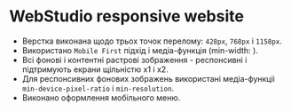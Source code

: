 # WebStudio responsive website

- Верстка виконана щодо трьох точок перелому: `428px`, `768px` і `1158px`.
- Використано `Mobile First` підхід і медіа-функція (min-width: ).
- Всі фонові і контентні растрові зображення - респонсивні і підтримують екрани щільністю x1 і x2.
- Для респонсивних фонових зображень використані медіа-функціі `min-device-pixel-ratio` і
  `min-resolution`.
- Виконано оформлення мобільного меню.
